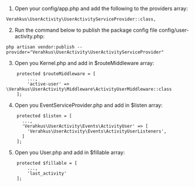 1. Open your config/app.php and add the following to the providers array:
```
Verahkus\UserActivity\UserActivityServiceProvider::class,
```

2. Run the command below to publish the package config file config/user-activity.php:
```
php artisan vendor:publish --provider="Verahkus\UserActivity\UserActivityServiceProvider"
```
3. Open you Kernel.php and add in $routeMiddleware array:
```
    protected $routeMiddleware = [
        ...,
        'active-user' => \Verahkus\UserActivity\Middleware\ActivityUserMiddleware::class
    ];
```
4. Open you EventServiceProvider.php and add in $listen array:
```
    protected $listen = [
      ...,
      'Verahkus\UserActivity\Events\ActivityUser' => [
        'Verahkus\UserActivity\Events\ActivityUserListeners',
      ]
    ];
```
5. Open you User.php and add in $fillable array:
```
    protected $fillable = [
        ...,
        'last_activity'
    ];
```

   
